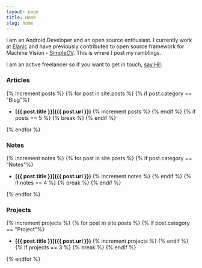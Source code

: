```yaml
---
layout: page
title: Home
slug: home
---
```

I am an Android Developer and an open source enthusiast. I currently work at [Elanic](http://elanic.in/) and have previously contributed to open source framework for Machine Vision - [SimpleCV](http://simplecv.org/). This is where I post my ramblings.

I am an active freelancer so if you want to get in touch, <a href="mailto:jayrambhia777@gmail.com">say Hi!</a>.

### Articles
{% increment posts %}
{% for post in site.posts %}
	{% if post.category == "Blog"%}
- **[{{ post.title }}]({{ post.url }})**<!-- -->
		{% increment posts %}
	{% endif %}
	{% if posts == 5 %}
		{% break %}
	{% endif %}		

{% endfor %}


### Notes
{% increment notes %}
{% for post in site.posts %}
	{% if post.category == "Notes"%}
- **[{{ post.title }}]({{ post.url }})**
		{% increment notes %}
	{% endif %}
	{% if notes == 4 %}
		{% break %}
	{% endif %}		

{% endfor %}

### Projects
{% increment projects %}
{% for post in site.posts %}
	{% if post.category == "Project"%}
- **[{{ post.title }}]({{ post.url }})**
		{% increment projects %}
	{% endif %}
	{% if projects == 3 %}
		{% break %}
	{% endif %}			

{% endfor %}

<br/>
